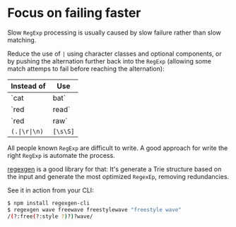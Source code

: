 # Focus on failing faster

Slow `RegExp` processing is usually caused by slow failure rather than slow matching.

Reduce the use of `|` using character classes and optional components, or by pushing the alternation further back into the `RegExp` (allowing some match attemps to fail before reaching the alternation):

| Instead of    | Use            |
|---------------|----------------|
| `cat|bat`     | `[cb]at`       |
| `red|read`    | `rea?d`        |
| `red|raw`     | `r(?:ed|aw)`   |
| `(.\|\r\|\n)` | `[\s\S]`       |

All people known `RegExp` are difficult to write. A good approach for write the right `RegExp` is automate the process.

[regexgen](https://github.com/devongovett/regexgen#regexgen) is a good library for that: It's generate a Trie structure based on the input and generate the most optimized `RegexEp`, removing redundancies.

See it in action from your CLI:

```bash
$ npm install regexgen-cli
$ regexgen wave freewave freestylewave "freestyle wave"
/(?:free(?:style ?)?)?wave/
```
